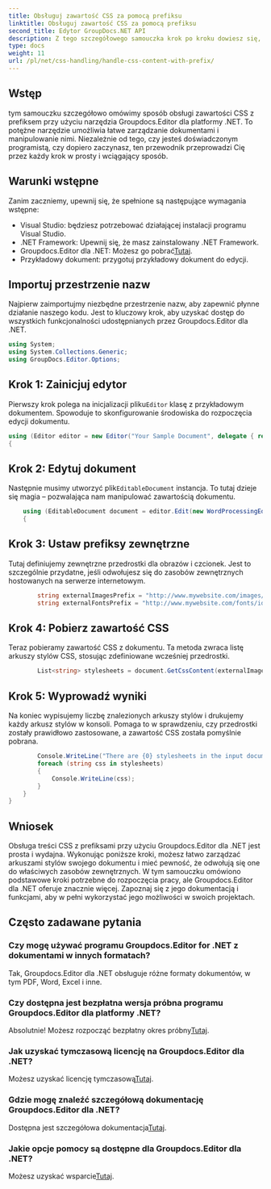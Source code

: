 ```yaml
---
title: Obsługuj zawartość CSS za pomocą prefiksu
linktitle: Obsługuj zawartość CSS za pomocą prefiksu
second_title: Edytor GroupDocs.NET API
description: Z tego szczegółowego samouczka krok po kroku dowiesz się, jak obsługiwać zawartość CSS z prefiksem przy użyciu programu Groupdocs.Editor dla platformy .NET. Idealny dla programistów na wszystkich poziomach.
type: docs
weight: 11
url: /pl/net/css-handling/handle-css-content-with-prefix/
---
```

## Wstęp
tym samouczku szczegółowo omówimy sposób obsługi zawartości CSS z prefiksem przy użyciu narzędzia Groupdocs.Editor dla platformy .NET. To potężne narzędzie umożliwia łatwe zarządzanie dokumentami i manipulowanie nimi. Niezależnie od tego, czy jesteś doświadczonym programistą, czy dopiero zaczynasz, ten przewodnik przeprowadzi Cię przez każdy krok w prosty i wciągający sposób.
## Warunki wstępne
Zanim zaczniemy, upewnij się, że spełnione są następujące wymagania wstępne:
- Visual Studio: będziesz potrzebować działającej instalacji programu Visual Studio.
- .NET Framework: Upewnij się, że masz zainstalowany .NET Framework.
-  Groupdocs.Editor dla .NET: Możesz go pobrać[Tutaj](https://releases.groupdocs.com/editor/net/).
- Przykładowy dokument: przygotuj przykładowy dokument do edycji.
## Importuj przestrzenie nazw
Najpierw zaimportujmy niezbędne przestrzenie nazw, aby zapewnić płynne działanie naszego kodu. Jest to kluczowy krok, aby uzyskać dostęp do wszystkich funkcjonalności udostępnianych przez Groupdocs.Editor dla .NET.
```csharp
using System;
using System.Collections.Generic;
using GroupDocs.Editor.Options;
```
## Krok 1: Zainicjuj edytor
 Pierwszy krok polega na inicjalizacji pliku`Editor` klasę z przykładowym dokumentem. Spowoduje to skonfigurowanie środowiska do rozpoczęcia edycji dokumentu.
```csharp
using (Editor editor = new Editor("Your Sample Document", delegate { return new WordProcessingLoadOptions(); }))
{
```
## Krok 2: Edytuj dokument
Następnie musimy utworzyć plik`EditableDocument` instancja. To tutaj dzieje się magia – pozwalająca nam manipulować zawartością dokumentu.
```csharp
    using (EditableDocument document = editor.Edit(new WordProcessingEditOptions()))
    {
```
## Krok 3: Ustaw prefiksy zewnętrzne
Tutaj definiujemy zewnętrzne przedrostki dla obrazów i czcionek. Jest to szczególnie przydatne, jeśli odwołujesz się do zasobów zewnętrznych hostowanych na serwerze internetowym.
```csharp
        string externalImagesPrefix = "http://www.mywebsite.com/images/id=";
        string externalFontsPrefix = "http://www.mywebsite.com/fonts/id=";
```
## Krok 4: Pobierz zawartość CSS
Teraz pobieramy zawartość CSS z dokumentu. Ta metoda zwraca listę arkuszy stylów CSS, stosując zdefiniowane wcześniej przedrostki.
```csharp
        List<string> stylesheets = document.GetCssContent(externalImagesPrefix, externalFontsPrefix);
```
## Krok 5: Wyprowadź wyniki
Na koniec wypisujemy liczbę znalezionych arkuszy stylów i drukujemy każdy arkusz stylów w konsoli. Pomaga to w sprawdzeniu, czy przedrostki zostały prawidłowo zastosowane, a zawartość CSS została pomyślnie pobrana.
```csharp
        Console.WriteLine("There are {0} stylesheets in the input document", stylesheets.Count);
        foreach (string css in stylesheets)
        {
            Console.WriteLine(css);
        }
    }
}
```
## Wniosek
Obsługa treści CSS z prefiksami przy użyciu Groupdocs.Editor dla .NET jest prosta i wydajna. Wykonując poniższe kroki, możesz łatwo zarządzać arkuszami stylów swojego dokumentu i mieć pewność, że odwołują się one do właściwych zasobów zewnętrznych. W tym samouczku omówiono podstawowe kroki potrzebne do rozpoczęcia pracy, ale Groupdocs.Editor dla .NET oferuje znacznie więcej. Zapoznaj się z jego dokumentacją i funkcjami, aby w pełni wykorzystać jego możliwości w swoich projektach.
## Często zadawane pytania
### Czy mogę używać programu Groupdocs.Editor for .NET z dokumentami w innych formatach?
Tak, Groupdocs.Editor dla .NET obsługuje różne formaty dokumentów, w tym PDF, Word, Excel i inne.
### Czy dostępna jest bezpłatna wersja próbna programu Groupdocs.Editor dla platformy .NET?
 Absolutnie! Możesz rozpocząć bezpłatny okres próbny[Tutaj](https://releases.groupdocs.com/).
### Jak uzyskać tymczasową licencję na Groupdocs.Editor dla .NET?
 Możesz uzyskać licencję tymczasową[Tutaj](https://purchase.groupdocs.com/temporary-license/).
### Gdzie mogę znaleźć szczegółową dokumentację Groupdocs.Editor dla .NET?
 Dostępna jest szczegółowa dokumentacja[Tutaj](https://reference.groupdocs.com/editor/net/).
### Jakie opcje pomocy są dostępne dla Groupdocs.Editor dla .NET?
 Możesz uzyskać wsparcie[Tutaj](https://forum.groupdocs.com/c/editor/20).